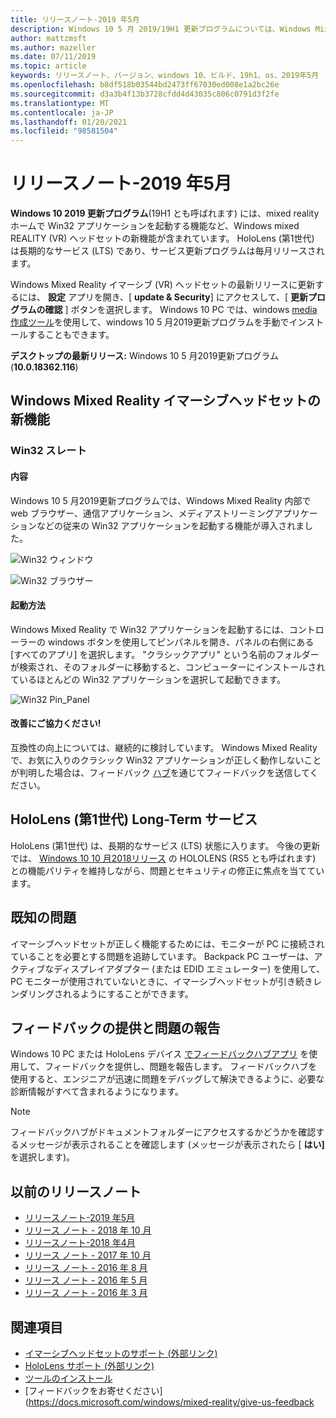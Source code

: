 ```yaml
---
title: リリースノート-2019 年5月
description: Windows 10 5 月 2019/19H1 更新プログラムについては、Windows Mixed Reality リリースノートを最新の状態に維持してください。
author: mattzmsft
ms.author: mazeller
ms.date: 07/11/2019
ms.topic: article
keywords: リリースノート、バージョン、windows 10、ビルド、19h1、os、2019年5月
ms.openlocfilehash: b8df518b03544bd2473ff67030ed008e1a2bc26e
ms.sourcegitcommit: d3a3b4f13b3728cfdd4d43035c806c0791d3f2fe
ms.translationtype: MT
ms.contentlocale: ja-JP
ms.lasthandoff: 01/20/2021
ms.locfileid: "98581504"
---
```

# <a name="release-notes---may-2019"></a>リリースノート-2019 年5月

**Windows 10 2019 更新プログラム**(19H1 とも呼ばれます) には、mixed reality ホームで Win32 アプリケーションを起動する機能など、Windows mixed REALITY (VR) ヘッドセットの新機能が含まれています。 HoloLens (第1世代) は長期的なサービス (LTS) であり、サービス更新プログラムは毎月リリースされます。

Windows Mixed Reality イマーシブ (VR) ヘッドセットの最新リリースに更新するには、 **設定** アプリを開き、[ **update & Security**] にアクセスして、[ **更新プログラムの確認** ] ボタンを選択します。 Windows 10 PC では、windows [media 作成ツール](https://www.microsoft.com/software-download/windows10)を使用して、windows 10 5 月2019更新プログラムを手動でインストールすることもできます。

**デスクトップの最新リリース:** Windows 10 5 月2019更新プログラム (**10.0.18362.116**)<br>

## <a name="new-features-for-windows-mixed-reality-immersive-headsets"></a>Windows Mixed Reality イマーシブヘッドセットの新機能

### <a name="win32-slates"></a>Win32 スレート

#### <a name="what-does-it-do"></a>内容 
Windows 10 5 月2019更新プログラムでは、Windows Mixed Reality 内部で web ブラウザー、通信アプリケーション、メディアストリーミングアプリケーションなどの従来の Win32 アプリケーションを起動する機能が導入されました。 

![Win32 ウィンドウ](images/mr-win32-slates-1.png)

![Win32 ブラウザー](images/mr-win32-slates-2.png)

#### <a name="how-to-launch"></a>起動方法
Windows Mixed Reality で Win32 アプリケーションを起動するには、コントローラーの windows ボタンを使用してピンパネルを開き、パネルの右側にある [すべてのアプリ] を選択します。  "クラシックアプリ" という名前のフォルダーが検索され、そのフォルダーに移動すると、コンピューターにインストールされているほとんどの Win32 アプリケーションを選択して起動できます。

![Win32 Pin_Panel](images/mr-win32-slates-pinspanel.png)

#### <a name="help-us-improve"></a>改善にご協力ください!
互換性の向上については、継続的に検討しています。  Windows Mixed Reality で、お気に入りのクラシック Win32 アプリケーションが正しく動作しないことが判明した場合は、フィードバック [ハブ](https://support.microsoft.com//help/4021566/windows-10-send-feedback-to-microsoft-with-feedback-hub)を通じてフィードバックを送信してください。

## <a name="hololens-1st-gen-long-term-servicing"></a>HoloLens (第1世代) Long-Term サービス

HoloLens (第1世代) は、長期的なサービス (LTS) 状態に入ります。 今後の更新では、 [Windows 10 10 月2018リリース](release-notes-october-2018.md) の HOLOLENS (RS5 とも呼ばれます) との機能パリティを維持しながら、問題とセキュリティの修正に焦点を当てています。 

## <a name="known-issues"></a>既知の問題

イマーシブヘッドセットが正しく機能するためには、モニターが PC に接続されていることを必要とする問題を追跡しています。 Backpack PC ユーザーは、アクティブなディスプレイアダプター (または EDID エミュレーター) を使用して、PC モニターが使用されていないときに、イマーシブヘッドセットが引き続きレンダリングされるようにすることができます。 

## <a name="provide-feedback-and-report-issues"></a>フィードバックの提供と問題の報告

Windows 10 PC または HoloLens デバイス [でフィードバックハブアプリ](/windows/mixed-reality/give-us-feedback) を使用して、フィードバックを提供し、問題を報告します。 フィードバックハブを使用すると、エンジニアが迅速に問題をデバッグして解決できるように、必要な診断情報がすべて含まれるようになります。

>[!NOTE]
>フィードバックハブがドキュメントフォルダーにアクセスするかどうかを確認するメッセージが表示されることを確認します (メッセージが表示されたら [ **はい]** を選択します)。

## <a name="prior-release-notes"></a>以前のリリースノート

* [リリースノート-2019 年5月](release-notes-may-2019.md)
* [リリース ノート - 2018 年 10 月](release-notes-october-2018.md)
* [リリースノート-2018 年4月](release-notes-april-2018.md)
* [リリース ノート - 2017 年 10 月](release-notes-october-2017.md)
* [リリース ノート - 2016 年 8 月](release-notes-august-2016.md)
* [リリース ノート - 2016 年 5 月](release-notes-may-2016.md)
* [リリース ノート - 2016 年 3 月](release-notes-march-2016.md)

## <a name="see-also"></a>関連項目
* [イマーシブヘッドセットのサポート (外部リンク)](./troubleshooting-windows-mixed-reality.md)
* [HoloLens サポート (外部リンク)](https://support.microsoft.com/products/hololens)
* [ツールのインストール](/windows/mixed-reality/develop/install-the-tools)
* [フィードバックをお寄せください](https://docs.microsoft.com/windows/mixed-reality/give-us-feedback